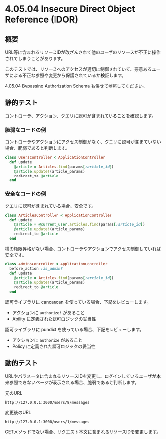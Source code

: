 # 4.05.04 Insecure Direct Object Reference (IDOR)

## 概要

URL等に含まれるリソースIDが改ざんされて他のユーザのリソースが不正に操作されてしまうことがあります。

このテストでは、リソースへのアクセスが適切に制御されていて、悪意あるユーザによる不正な参照や変更から保護されているか検証します。

[4.05.04 Bypassing Authorization Schema](02-Testing_for_Bypassing_Authorization_Schema.md) も併せて参照してください。

## 静的テスト

コントローラ、アクション、クエリに認可が含まれていることを確認します。

### 脆弱なコードの例

コントローラやアクションにアクセス制御がなく、クエリに認可が含まていない場合、脆弱であると判断します。

```ruby
class UsersController < ApplicationController
  def update
    @article = Articles.find(params[:article_id])
    @article.update!(article_params)
    redirect_to @article
  end
```

### 安全なコードの例

クエリに認可が含まれている場合、安全です。

```ruby
class ArticlesController < ApplicationController
  def update
    @article = @current_user.articles.find(params[:article_id])
    @article.update!(article_params)
    redirect_to @article
  end
```

横の権限昇格がない場合、コントローラやアクションでアクセス制御していれば安全です。

```ruby
class AdminsController < ApplicationController
  before_action :is_admin?
  def update
    @article = Articles.find(params[:article_id])
    @article.update!(article_params)
    redirect_to @article
  end
```

認可ライブラリに cancancan を使っている場合、下記をレビューします。

- アクションに `authorize!` があること
- Ability に定義された認可ロジックの妥当性

認可ライブラリに pundict を使っている場合、下記をレビューします。

- アクションに `authorize` があること
- Policy に定義された認可ロジックの妥当性

<!--
https://github.com/CanCanCommunity/cancancan
https://github.com/varvet/pundit
-->

## 動的テスト

URLやパラメータに含まれるリソースIDを変更し、ログインしているユーザが本来参照できないページが表示される場合、脆弱であると判断します。

元のURL

```
http://127.0.0.1:3000/users/8/messages
```

変更後のURL

```
http://127.0.0.1:3000/users/1/messages
```

GETメソッドでない場合、リクエスト本文に含まれるリソースIDを変更します。
